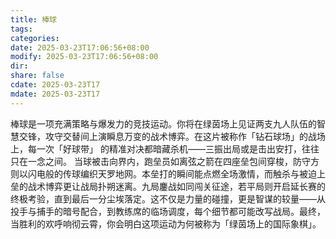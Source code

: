 ```yaml
---
title: 棒球
tags: 
categories: 
date: 2025-03-23T17:06:56+08:00
modify: 2025-03-23T17:06:56+08:00
dir: 
share: false
cdate: 2025-03-23T17
mdate: 2025-03-23T17
---
```

棒球是一项充满策略与爆发力的竞技运动。你将在绿茵场上见证两支九人队伍的智慧交锋，攻守交替间上演瞬息万变的战术博弈。在这片被称作「钻石球场」的战场上，每一次「好球带」 的精准对决都暗藏杀机——三振出局或是击出安打，往往只在一念之间。
当球被击向界内，跑垒员如离弦之箭在四座垒包间穿梭，防守方则以闪电般的传球编织天罗地网。本垒打的瞬间能点燃全场激情，而触杀与被迫上垒的战术博弈更让战局扑朔迷离。九局鏖战如同闯关征途，若平局则开启延长赛的终极考验，直到最后一分尘埃落定。这不仅是力量的碰撞，更是智谋的较量——从投手与捕手的暗号配合，到教练席的临场调度，每个细节都可能改写战局。最终，当胜利的欢呼响彻云霄，你会明白这项运动为何被称为「绿茵场上的国际象棋」。